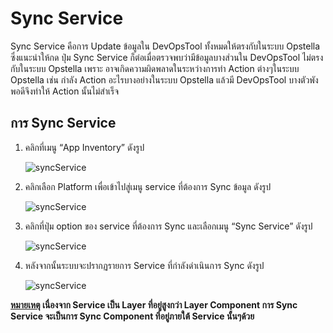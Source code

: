 # Sync Service

Sync Service คือการ Update ข้อมูลใน DevOpsTool ทั้งหมดให้ตรงกับในระบบ Opstella ซึ่งแนะนำให้กด ปุ่ม Sync Service ก็ต่อเมื่อตรวจพบว่ามีข้อมูลบางส่วนใน DevOpsTool ไม่ตรงกับในระบบ Opstella เพราะ อาจเกิดความผิดพลาดในระหว่างการทำ Action ต่างๆในระบบ Opstella เช่น กำลัง Action อะไรบางอย่างในระบบ Opstella แล้วมี DevOpsTool บางตัวพังพอดีจึงทำให้ Action นั้นไม่สำเร็จ

## การ Sync Service

1. คลิกที่เมนู “App Inventory” ดังรูป

   ![syncService](/images/usecase/clone-application/cloneApplication1.png)

2. คลิกเลือก Platform เพื่อเข้าไปสู่เมนู service ที่ต้องการ Sync ข้อมูล ดังรูป

   ![syncService](/images/usecase/clone-application/cloneApplication2.png)

3. คลิกที่ปุ่ม option ของ service ที่ต้องการ Sync และเลือกเมนู “Sync Service” ดังรูป

   ![syncService](/images/troubleshoot/sync/syncService1.png)

4. หลังจากนั้นระบบจะปรากฏรายการ Service ที่กำลังดำเนินการ Sync ดังรูป

   ![syncService](/images/troubleshoot/sync/syncService2.png)

**<u>หมายเหตุ</u> เนื่องจาก Service เป็น Layer ที่อยู่สูงกว่า Layer Component การ Sync Service จะเป็นการ Sync Component ที่อยู่ภายใต้ Service นั้นๆด้วย**
